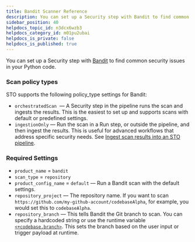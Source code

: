```yaml
---
title: Bandit Scanner Reference
description: You can set up a Security step with Bandit to find common security issues in your Python code.
sidebar_position: 40
helpdocs_topic_id: n3dcx6wzb3
helpdocs_category_id: m01pu2ubai
helpdocs_is_private: false
helpdocs_is_published: true
---
```


You can set up a Security step with [Bandit](https://bandit.readthedocs.io/en/latest/) to find common security issues in your Python code.

### Scan policy types

STO supports the following policy\_type settings for Bandit:

* `orchestratedScan`  — A Security step in the pipeline runs the scan and ingests the results. This is the easiest to set up and supports scans with default or predefined settings.
* `ingestionOnly` — Run the scan in a Run step, or outside the pipeline, and then ingest the results. This is useful for advanced workflows that address specific security needs. See [Ingest scan results into an STO pipeline](/docs/security-testing-orchestration/use-sto/ingest-scan-results-into-an-sto-pipeline).

### Required Settings

* `product_name` = `bandit`
* `scan_type` = `repository`
* `product_config_name` = `default` — Run a Bandit scan with the default settings.
* `repository_project` — The repository name. If you want to scan `https://github.com/my-github-account/codebaseAlpha`, for example, you would set this to `codebaseAlpha`.
* `repository_branch` — This tells Bandit the Git branch to scan. You can specify a hardcoded string or use the runtime variable [`<+codebase.branch>`](../../continuous-integration/ci-technical-reference/built-in-cie-codebase-variables-reference.md#manual-branch-build). This sets the branch based on the user input or trigger payload at runtime.
